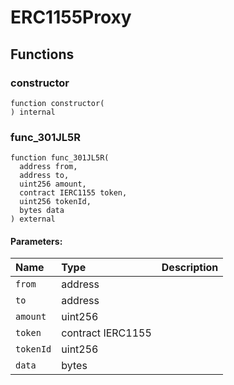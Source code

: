 # ERC1155Proxy





## Functions
### constructor
```solidity
function constructor(
) internal
```




### func_301JL5R
```solidity
function func_301JL5R(
  address from,
  address to,
  uint256 amount,
  contract IERC1155 token,
  uint256 tokenId,
  bytes data
) external
```


#### Parameters:
| Name | Type | Description                                                          |
| :--- | :--- | :------------------------------------------------------------------- |
|`from` | address | 
|`to` | address | 
|`amount` | uint256 | 
|`token` | contract IERC1155 | 
|`tokenId` | uint256 | 
|`data` | bytes | 


